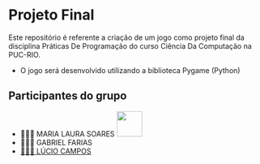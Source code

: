 # Projeto Final
Este repositório é referente a criação de um jogo como projeto final da disciplina Práticas De Programação do curso Ciência Da Computação na PUC-RIO.
- O jogo será desenvolvido utilizando a biblioteca Pygame (Python)

## Participantes do grupo
- 👩🏻‍💻 MARIA LAURA SOARES <a href="https://github.com/mlaurabs"><img  src="https://img.shields.io/badge/github-%23100000.svg?&style=for-the-badge&logo=github&logoColor=white&link=mailto:https://github.com/mlaurabs" width="50"></a>
- 👩🏻‍💻 GABRIEL FARIAS <a href="https://github.com/Skaar5">
- 👩🏻‍💻 LÚCIO CAMPOS <a href="https://github.com/lciocamps">
